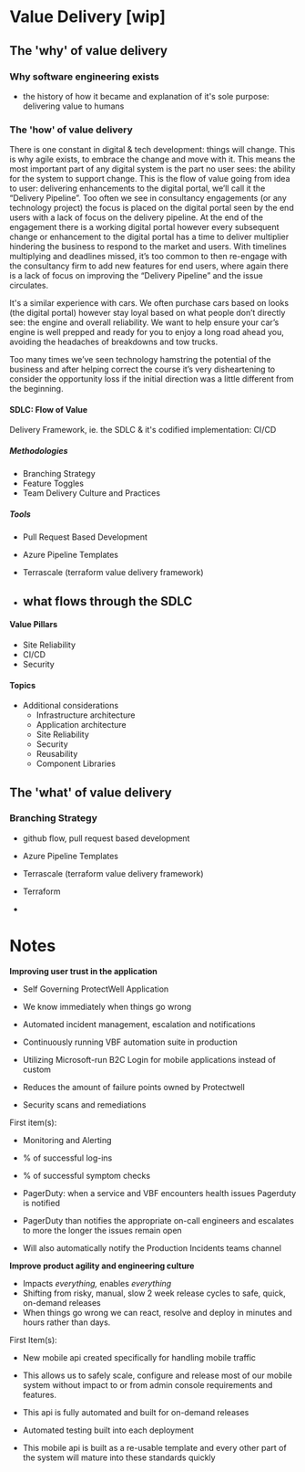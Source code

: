 
# Value Delivery [wip]

## The 'why' of value delivery

### Why software engineering exists

- the history of how it became and explanation of it's sole purpose: delivering value to humans

### The 'how' of value delivery

There is one constant in digital & tech development: things will change. This is why agile exists, to embrace the change and move with it. This means the most important part of any digital system is the part no user sees: the ability for the system to support change. This is the flow of value going from idea to user: delivering enhancements to the digital portal, we’ll call it the “Delivery Pipeline”. Too often we see in consultancy engagements (or any technology project) the focus is placed on the digital portal seen by the end users with a lack of focus on the delivery pipeline. At the end of the engagement there is a working digital portal however every subsequent change or enhancement to the digital portal has a time to deliver multiplier hindering the business to respond to the market and users. With timelines multiplying and deadlines missed, it’s too common to then re-engage with the consultancy firm to add new features for end users, where again there is a lack of focus on improving the “Delivery Pipeline” and the issue circulates.

It's a similar experience with cars. We often purchase cars based on looks (the digital portal) however stay loyal based on what people don’t directly see: the engine and overall reliability. We want to help ensure your car’s engine is well prepped and ready for you to enjoy a long road ahead you, avoiding the headaches of breakdowns and tow trucks.

Too many times we’ve seen technology hamstring the potential of the business and after helping correct the course it’s very disheartening to consider the opportunity loss if the initial direction was a little different from the beginning.

#### SDLC: Flow of Value

Delivery Framework, ie. the SDLC & it's codified implementation: CI/CD 

##### Methodologies

- Branching Strategy
- Feature Toggles
- Team Delivery Culture and Practices

##### Tools
		
- Pull Request Based Development
- Azure Pipeline Templates
- Terrascale (terraform value delivery framework)


- what flows through the SDLC
	- 

#### Value Pillars

- Site Reliability
- CI/CD
- Security

#### Topics

- Additional considerations
	- Infrastructure architecture
	- Application architecture
	- Site Reliability
	- Security
	- Reusability
	- Component Libraries


## The 'what' of value delivery

### Branching Strategy

- github flow, pull request based development

- Azure Pipeline Templates
- Terrascale (terraform value delivery framework)
- Terraform

- 





# Notes

**Improving user trust in the application**

-   Self Governing ProtectWell Application

-   We know immediately when things go wrong
-   Automated incident management, escalation and notifications
-   Continuously running VBF automation suite in production

-   Utilizing Microsoft-run B2C Login for mobile applications instead of custom

-   Reduces the amount of failure points owned by Protectwell

-   Security scans and remediations

  

First item(s):

-   Monitoring and Alerting

-   % of successful log-ins
-   % of successful symptom checks

-   PagerDuty: when a service and VBF encounters health issues Pagerduty is notified

-   PagerDuty than notifies the appropriate on-call engineers and escalates to more the longer the issues remain open
-   Will also automatically notify the Production Incidents teams channel

  

**Improve product agility and engineering culture**

-   Impacts _everything,_ enables _everything_
-   Shifting from risky, manual, slow 2 week release cycles to safe, quick, on-demand releases
-   When things go wrong we can react, resolve and deploy in minutes and hours rather than days.

  

First Item(s):

-   New mobile api created specifically for handling mobile traffic

-   This allows us to safely scale, configure and release most of our mobile system without impact to or from admin console requirements and features.
-   This api is fully automated and built for on-demand releases
-   Automated testing built into each deployment

-   This mobile api is built as a re-usable template and every other part of the system will mature into these standards quickly
<!--stackedit_data:
eyJoaXN0b3J5IjpbLTIzNzE3MTUzNyw3MTAwNjQyNjYsLTEyMD
E4NzYxMDIsLTIxOTgwOTU3OCwtNjM5MTMyOTk5LC0xNjg4MDY2
ODI2XX0=
-->